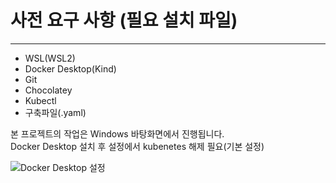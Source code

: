 # 사전 요구 사항 (필요 설치 파일)
---
- WSL(WSL2)
- Docker Desktop(Kind)
- Git
- Chocolatey
- Kubectl
- 구축파일(.yaml)

본 프로젝트의 작업은 Windows 바탕화면에서 진행됩니다.<br>
Docker Desktop 설치 후 설정에서 kubenetes 해제 필요(기본 설정)

<img src="/DevSecOps.Full-Project/img/2-1.png" alt="Docker Desktop 설정">